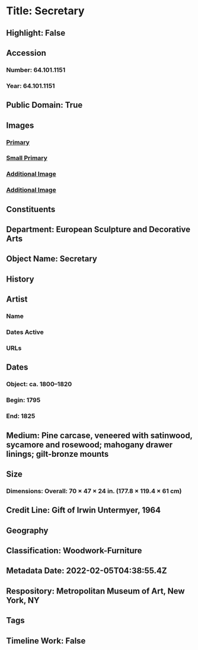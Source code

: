 # Title: Secretary
## Highlight: False
## Accession
### Number: 64.101.1151
### Year: 64.101.1151
## Public Domain: True
## Images
### [Primary](https://images.metmuseum.org/CRDImages/es/original/DP-14204-281.jpg)
### [Small Primary](https://images.metmuseum.org/CRDImages/es/web-large/DP-14204-281.jpg)
### [Additional Image](https://images.metmuseum.org/CRDImages/es/original/DP-14204-282.jpg)
### [Additional Image](https://images.metmuseum.org/CRDImages/es/original/DP-14204-283.jpg)
## Constituents
## Department: European Sculpture and Decorative Arts
## Object Name: Secretary
## History
## Artist
### Name
### Dates Active
### URLs
## Dates
### Object: ca. 1800–1820
### Begin: 1795
### End: 1825
## Medium: Pine carcase, veneered with satinwood, sycamore and rosewood; mahogany drawer linings; gilt-bronze mounts
## Size
### Dimensions: Overall: 70 × 47 × 24 in. (177.8 × 119.4 × 61 cm)
## Credit Line: Gift of Irwin Untermyer, 1964
## Geography
## Classification: Woodwork-Furniture
## Metadata Date: 2022-02-05T04:38:55.4Z
## Respository: Metropolitan Museum of Art, New York, NY
## Tags
## Timeline Work: False